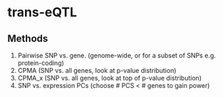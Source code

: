 # trans-eQTL
## Methods
1. Pairwise SNP vs. gene. (genome-wide, or for a subset of SNPs e.g. protein-coding)
2. CPMA (SNP vs. all genes, look at p-value distribution)
3. CPMA_x (SNP vs. all genes, look at top of p-value distribution)
4. SNP vs. expression PCs (choose # PCS < # genes to gain power)
